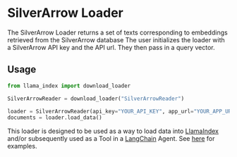 # SilverArrow Loader

The SilverArrow Loader returns a set of texts corresponding to embeddings retrieved from the SilverArrow database
The user initializes the loader with a SilverArrow API key and the API url. They then pass in a query vector.

## Usage

```python
from llama_index import download_loader

SilverArrowReader = download_loader("SilverArrowReader")

loader = SilverArrowReader(api_key="YOUR_API_KEY", app_url="YOUR_APP_URL")
documents = loader.load_data()
```

This loader is designed to be used as a way to load data into [LlamaIndex](https://github.com/jerryjliu/gpt_index/tree/main/gpt_index) and/or subsequently used as a Tool in a [LangChain](https://github.com/hwchase17/langchain) Agent. See [here](https://github.com/emptycrown/llama-hub/tree/main) for examples.
